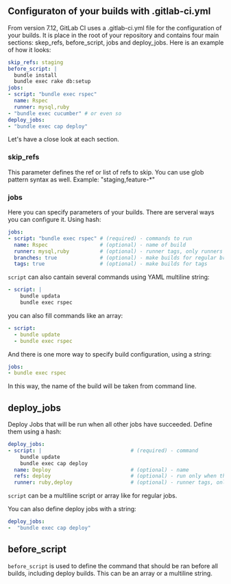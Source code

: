 ## Configuraton of your builds with .gitlab-ci.yml

From version 7.12, GitLab CI uses a .gitlab-ci.yml file for the configuration of your builds. It is place in the root of your repository and contains four main sections: skep_refs, before_script, jobs and deploy_jobs. Here is an example of how it looks:

```yaml
skip_refs: staging
before_script: |
  bundle install
  bundle exec rake db:setup
jobs:
- script: "bundle exec rspec"
  name: Rspec
  runner: mysql,ruby
- "bundle exec cucumber" # or even so
deploy_jobs:
- "bundle exec cap deploy"

```

Let's have a close look at each section.

### skip_refs
This parameter defines the ref or list of refs to skip. You can use glob pattern syntax as well. Example: "staging,feature-*"

### jobs
Here you can specify parameters of your builds. There are serveral ways you can configure it. Using hash:

```yaml
jobs:
- script: "bundle exec rspec" # (required) - commands to run
  name: Rspec                 # (optional) - name of build
  runner: mysql,ruby          # (optional) - runner tags, only runners which have these tags will be used
  branches: true              # (optional) - make builds for regular branches
  tags: true                  # (optional) - make builds for tags
```

`script` can also cantain several commands using YAML multiline string:

```yaml
- script: |
    bundle updata
    bundle exec rspec
```

you can also fill commands like an array:

```yaml
- script:
  - bundle update
  - bundle exec rspec
```

And there is one more way to specify build configuration, using a string:

```yaml
jobs:
- bundle exec rspec
```
In this way, the name of the build will be taken from command line.

## deploy_jobs
Deploy Jobs that will be run when all other jobs have succeeded. Define them using a hash:

```yaml
deploy_jobs:
- script: |                             # (required) - command
    bundle update
    bundle exec cap deploy
  name: Deploy                          # (optional) - name
  refs: deploy                          # (optional) - run only when the above git refs strings match the branch or tag that was pushed.
  runner: ruby,deploy                   # (optional) - runner tags, only runners which have these tags will be used
```

`script` can be a multiline script or array like for regular jobs.

You can also define deploy jobs with a string:

```yaml
deploy_jobs:
-  "bundle exec cap deploy"
```

## before_script
`before_script` is used to define the command that should be ran before all builds, including deploy builds. This can be an array or a multiline string.